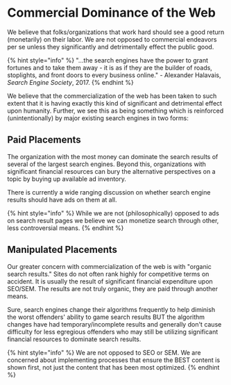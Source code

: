 # Commercial Dominance of the Web

We believe that folks/organizations that work hard should see a good return \(monetarily\) on their labor. We are not opposed to commercial endeavors per se unless they significantly and detrimentally effect the public good.

{% hint style="info" %}
"...the search engines have the power to grant fortunes and to take them away - it is as if they are the builder of roads, stoplights, and front doors to every business online." - Alexander Halavais, _Search Engine Society_, 2017.
{% endhint %}

We believe that the commercialization of the web has been taken to such extent that it is having exactly this kind of significant and detrimental effect upon humanity. Further, we see this as being something which is reinforced \(unintentionally\) by major existing search engines in two forms:

## Paid Placements

The organization with the most money can dominate the search results of several of the largest search engines. Beyond this, organizations with significant financial resources can bury the alternative perspectives on a topic by buying up available ad inventory.

There is currently a wide ranging discussion on whether search engine results should have ads on them at all.

{% hint style="info" %}
While we are not \(philosophically\) opposed to ads on search result pages we believe we can monetize search through other, less controversial means.
{% endhint %}

## Manipulated Placements

Our greater concern with commercialization of the web is with "organic search results." Sites do not often rank highly for competitive terms on accident. It is usually the result of significant financial expenditure upon SEO/SEM. The results are not truly organic, they are paid through another means.

Sure, search engines change their algorithms frequently to help diminish the worst offenders' ability to game search results BUT the algorithm changes have had temporary/incomplete results and generally don't cause difficulty for less egregious offenders who may still be utilizing significant financial resources to dominate search results.

{% hint style="info" %}
We are not opposed to SEO or SEM. We are concerned about implementing processes that ensure the BEST content is shown first, not just the content that has been most optimized.
{% endhint %}

